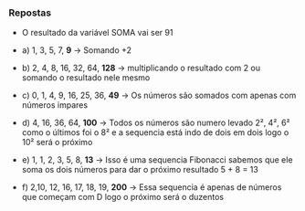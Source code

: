 

### Repostas

- O resultado da variável SOMA vai ser 91

- a)  1, 3, 5, 7, **9** -> Somando +2
- b) 2, 4, 8, 16, 32, 64, **128** -> multiplicando o resultado com 2 ou somando o resultado nele mesmo
- c) 0, 1, 4, 9, 16, 25, 36, **49** -> Os números são somados com apenas com números impares 
- d) 4, 16, 36, 64, **100** -> Todos os números são numero levado 2², 4², 6² como o últimos foi o 8² e a sequencia está indo de dois em dois logo o 10² será o próximo 
- e) 1, 1, 2, 3, 5, 8, **13** -> Isso é uma sequencia Fibonacci sabemos que ele soma os dois números para dar o próximo resultado 5 + 8 = 13 
- f) 2,10, 12, 16, 17, 18, 19, **200** -> Essa sequencia é apenas de números que começam com D logo o próximo será o duzentos  